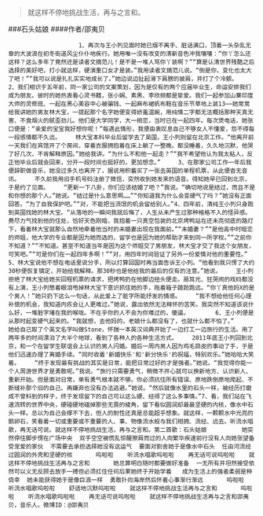 > 就这样不停地挑战生活，再与之言和。

###石头姑娘
####作者/邵夷贝

						1、再次与王小列见面时她已烟不离手、脏话满口，顶着一头杂乱无章的大波浪在初冬街道风尘仆仆地疾行。她用唯一没有改变的清新音色冲我嚷嚷：“你丫怎么还这样？这么多年了竟然还是读者文摘范儿！是不是一堆人骂你丫装啊？”“算是认清世界残酷之后选择的美好吧，打小就这样，硬演重口女才是装。”我用读者文摘范儿说。“倒是你，变化也太大了吧！”“我可以说是扎扎实实地成长了。”她边说边扯起滑下肩膀的披肩，并打了个冷颤。　　　2、我们相识于五年前，同一家公司的文案策划，因为是仅有的两个应届毕业生，命运安排我们成为朋友。彼时的她热衷看心灵书籍，张小娴、素黑、李欣频都是挚爱。我们一起参加山寨印度大师的灵修班、一起在黑心美容中心被骗钱、一起麻布裙帆布鞋在音乐节草地上装13⋯⋯她常常给我讲她的男友林大宝，一提起那个名字她便变得娇羞温婉，用纯情二字都无法概括那种天真无害、不食烟火的腻歪劲儿。他们是大学同学，大一相恋，当时已在一起四年。每次煲电话，她张口便是：“亲爱的宝宝我好想你呢！”每遇此情形，我便由衷叹息自己不够女人不懂爱，怨不得每一段感情都不久远。　　　林大宝本科毕业后留学去了英国，王小列则留在北京工作。“他离开前一天我们在宾馆开了个房间，穿着衣服拥抱着在床上躺了一整晚。都没睡着，久久地沉默，他哭了好几次，不肯解释原因。”她给我讲。“为什么不和他一起走？”“我不希望他认为我太粘人，反正他毕业后就会回来，分开一段时间也挺好的，更加想念。”　　　3、在那家公司工作一年后我便辞职做音乐，她没过多久也离开了，据说用积蓄买了一张去英国的单程机票，从此便杳无音讯。　　　不久前我用旧手机号码注册了微信，突然收到她发来的语音。得知她早已回到北京，于是约了见面。　　　“更新一下八卦，你们应该结婚了吧？”我说。“确切地说是结过，而且不是和你想的那个人。”她说。“结过是什么意思啊……”“你知道我为什么会变硬气了吗？”她没有正面回答。“为了自我保护吧。”“对，不能把当流氓的机会留给别人。”4、四年前，清纯王小列只身跑到英国找她的林大宝。“从落地的一瞬间我就后悔了，人生从未产生过那种格格不入的怪异感。费尽力气找到他的住处，恰好天色刚暗，我抱着一只真空包装的北京烤鸭站在还未亮彻底的路灯下，看着林大宝就那么自然地牵着他当时的未婚妻出现在我面前。”“未婚妻？”“是他高中时暗恋的师姐，他大学的专业都是因为她而选的，留学也是因为她的帮助才来到同一所学校。”“之前你不知道？”“不知道。甚至不知道当年是因为这个师姐交了男朋友，林大宝才交了我这个女朋友，可笑吧。”“可是你们在一起四年多啊！”“对，用四年时间验证了另外一份爱情对他的重要性。”　　　　　　5、林大宝说他不想在电话里说分手，所以打算回国时再当面告诉王小列。“他看到我只愣了大约30秒便恢复镇定，开始给我解释。那30秒也是他给我的最后的仅有的注意。”她说。　　　王小列拒绝了林大宝给她买回程机票的请求，把烤鸭扔在他脚边扭头便走。扇耳光、狂哭闹的戏码都没有上演，王小列憋着眼泪甩掉林大宝下意识抓住她的手，拖着箱子踉跄跑远。“你丫真他妈X的是个男人！”她只扔下这么一句话，从此爱上了脏字所能抒发的情感。　　　“我不想给他任何心理补偿的机会，我知道内疚会让人更难过。”她说，露出依然无法释怀的苦笑。我突然不知道该说什么好，一堆脏字堵在我的喉咙。不在乎你的人不会为你难过的，傻逼。　　　　　6、王小列便是从那时起变硬气起来的。“我就想，去他妈的，老娘什么都没有了，也就什么都不怕了。”　　　她给自己取了个英文名字叫做Stone，怀揣一本英汉词典开始了一边打工一边旅行的生活。用了两年多的时间漂泊了大半个地球，看到了各种人的各种生活方式。　　　2011年底王小列回到北京，和一个在留学生联谊会上认识的男人闪婚。婚后一周内男人因为鸡毛蒜皮的事动了手，于是他们迅速办理了离婚手续。“同时收着'新婚快乐'和'新分快乐'的祝福，特别欢乐。”她哈哈大笑着。　　　“终于发现最有挑战的其实是日常，能把日常过好的才是强者。”她说。“我觉得你能一个人周游世界才是勇敢呢。”我说。“旅行只需要勇气，稍微不开心就可以换新地方、认识新人、重新开始。但是面对日常，单有勇气根本就不够。你必须抗住所有错误、原地跌倒原地爬起、不断缝补那个旧的自己、再嫌弃也没有办法逃避。”她说。“然后就像水里的石头一样，被经历打磨成不曾料到的样子，终于发现留下的自己可以这么硬、经得了这么多事情。”7、看，我们站在飞速流转的世界中央，硬碰硬地磕掉那些无畏的棱角，留下看似圆润却最最坚硬的内核，像水中石头一样。总以为自己会撑不下去，但人的耐性还真是总能超乎想象。就这样，一颗颗水中光亮的鹅卵石，笑看着一切或重要或不重要的人、事、物像流水般与我们相拥、流经、远去。听流水唱歌，再无话可说。就这样不停地挑战生活，再与之言和。第二首歌：石头姑娘　　　　　　她突然停住脚步愣在广场中央  双手空空被慌乱惊醒擦肩而过的人向繁华疾速前行没有人向她张望备受宠爱的家伙  不需要去承担选择她没有这运气  要面对割舍她于是像水中石头  任由河流经过圆润的外壳和坚硬的核　　　　呜啦啦    听流水唱歌呜啦啦    再无话可说呜啦啦    就这样不停地挑战生活再与之言和　　　　她总算明白随时都要做好准备  一无所有并坦然接受依然可以义无反顾去放手一搏但必须扛住任何后果她终于开始学着   成为生活上的强者柔弱是种侥幸  她未能获得她于是像巨浪一样  勇敢扑向海岸然后怀着心事渐行渐远　　　　呜啦啦    听流水唱歌呜啦啦    舒适地沉默呜啦啦    就这样不停地挑战生活再与之言和　　　　呜啦啦    听流水唱歌呜啦啦    再无话可说呜啦啦    就这样不停地挑战生活再与之言和邵夷贝，音乐人。微博ID：@邵夷贝 